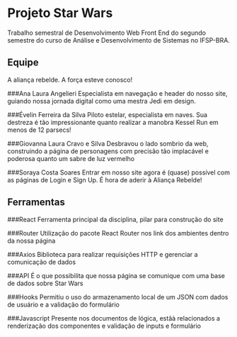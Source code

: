 # Projeto Star Wars
Trabalho semestral de Desenvolvimento Web Front End do segundo semestre do curso de Análise e Desenvolvimento de Sistemas no IFSP-BRA.

## Equipe
A aliança rebelde. A força esteve conosco!

###Ana Laura Angelieri
Especialista em navegação e header do nosso site, guiando nossa jornada digital como uma mestra Jedi em design.

###Évelin Ferreira da Silva
Piloto estelar, especialista em naves. Sua destreza é tão impressionante quanto realizar a manobra Kessel Run em menos de 12 parsecs!

###Giovanna Laura Cravo e Silva
Desbravou o lado sombrio da web, construindo a página de personagens com precisão tão implacável e poderosa quanto um sabre de luz vermelho

###Soraya Costa Soares
Entrar em nosso site agora é (quase) possível com as páginas de Login e Sign Up. É hora de aderir à Aliança Rebelde!

## Ferramentas

###React
Ferramenta principal da disciplina, pilar para construção do site

###Router
Utilização do pacote React Router nos link dos ambientes dentro da nossa página

###Axios
Biblioteca  para realizar requisições HTTP e gerenciar a comunicação de dados

###API
É o que possibilita que nossa página se comunique com uma base de dados sobre Star Wars

###Hooks
Permitiu o uso do armazenamento  local de um JSON com dados de usuário e a validação do formulário

###Javascript
Presente nos documentos de lógica, estãà relacionados a renderização dos componentes e validação de inputs e formulário
